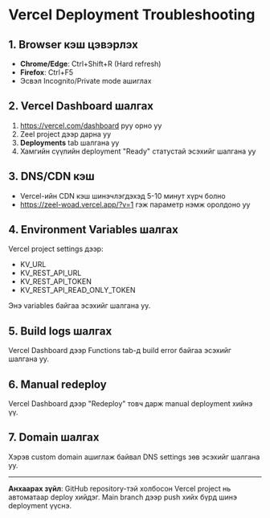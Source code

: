 # Vercel Deployment Troubleshooting

## 1. Browser кэш цэвэрлэх
- **Chrome/Edge**: Ctrl+Shift+R (Hard refresh)
- **Firefox**: Ctrl+F5
- Эсвэл Incognito/Private mode ашиглах

## 2. Vercel Dashboard шалгах
1. https://vercel.com/dashboard руу орно уу
2. Zeel project дээр дарна уу  
3. **Deployments** tab шалгана уу
4. Хамгийн сүүлийн deployment "Ready" статустай эсэхийг шалгана уу

## 3. DNS/CDN кэш
- Vercel-ийн CDN кэш шинэчлэгдэхэд 5-10 минут хүрч болно
- https://zeel-woad.vercel.app/?v=1 гэж параметр нэмж оролдоно уу

## 4. Environment Variables шалгах
Vercel project settings дээр:
- KV_URL
- KV_REST_API_URL  
- KV_REST_API_TOKEN
- KV_REST_API_READ_ONLY_TOKEN

Энэ variables байгаа эсэхийг шалгана уу.

## 5. Build logs шалгах
Vercel Dashboard дээр Functions tab-д build error байгаа эсэхийг шалгана уу.

## 6. Manual redeploy
Vercel Dashboard дээр "Redeploy" товч дарж manual deployment хийнэ үү.

## 7. Domain шалгах
Хэрэв custom domain ашиглаж байвал DNS settings зөв эсэхийг шалгана уу.

---

**Анхаарах зүйл**: GitHub repository-тэй холбосон Vercel project нь автоматаар deploy хийдэг. Main branch дээр push хийх бүрд шинэ deployment үүснэ.
